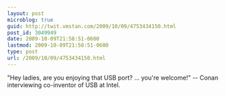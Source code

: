 ```yaml
---
layout: post
microblog: true
guid: http://twit.vmstan.com/2009/10/09/4753434150.html
post_id: 3049949
date: 2009-10-09T21:58:51-0600
lastmod: 2009-10-09T21:58:51-0600
type: post
url: /2009/10/09/4753434150.html
---
```

"Hey ladies, are you enjoying that USB port? ... you're welcome!" -- Conan interviewing co-inventor of USB at Intel.
